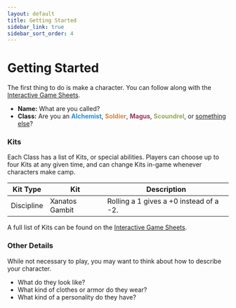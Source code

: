 ```yaml
---
layout: default
title: Getting Started
sidebar_link: true
sidebar_sort_order: 4
---
```


# Getting Started

The first thing to do is make a character. You can follow along with the [Interactive Game Sheets](https://docs.google.com/spreadsheets/d/1cszUt5nCQ3Ratx0WtV-eOjfYNuY5bkYliWcnlYpqMAc/edit?usp=sharing).

* **Name:** What are you called?
* **Class:** Are you an **<span style="color:#268bd2">Alchemist</span>**, **<span style="color:#d28445">Soldier</span>**, **<span style="color:#953553">Magus</span>**, **<span style="color:#90a959">Scoundrel</span>**, or [something else](hybrid_classes.md)?

### Kits

Each Class has a list of Kits, or special abilities. Players can choose up to four Kits at any given time, and can change Kits in-game whenever characters make camp.

| Kit Type   | Kit            | Description                             |
| ---------- | -------------- | --------------------------------------- |
| Discipline | Xanatos Gambit | Rolling a 1 gives a +0 instead of a -2. |

A full list of Kits can be found on the [Interactive Game Sheets]((https://docs.google.com/spreadsheets/d/1cszUt5nCQ3Ratx0WtV-eOjfYNuY5bkYliWcnlYpqMAc/edit?usp=sharing)).

### Other Details

While not necessary to play, you may want to think about how to describe your character.

* What do they look like?
* What kind of clothes or armor do they wear?
* What kind of a personality do they have?

